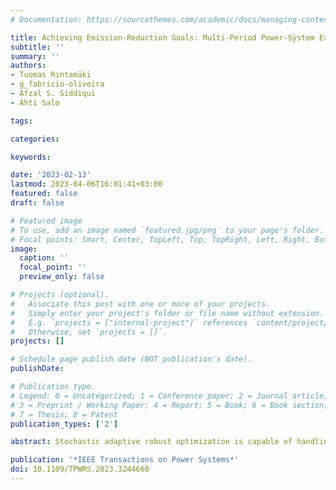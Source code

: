 ```yaml
---
# Documentation: https://sourcethemes.com/academic/docs/managing-content/

title: Achieving Emission-Reduction Goals: Multi-Period Power-System Expansion under Short-Term Operational Uncertainty
subtitle: ''
summary: ''
authors:
- Tuomas Rintamäki
- g_fabricio-oliveira
- Afzal S. Siddiqui
- Ahti Salo

tags: 

categories: 

keywords: 

date: '2023-02-13'
lastmod: 2023-04-06T16:01:41+03:00
featured: false
draft: false

# Featured image
# To use, add an image named `featured.jpg/png` to your page's folder.
# Focal points: Smart, Center, TopLeft, Top, TopRight, Left, Right, BottomLeft, Bottom, BottomRight.
image:
  caption: ''
  focal_point: ''
  preview_only: false

# Projects (optional).
#   Associate this post with one or more of your projects.
#   Simply enter your project's folder or file name without extension.
#   E.g. `projects = ["internal-project"]` references `content/project/deep-learning/index.md`.
#   Otherwise, set `projects = []`.
projects: []

# Schedule page publish date (NOT publication's date).
publishDate: 

# Publication type.
# Legend: 0 = Uncategorized; 1 = Conference paper; 2 = Journal article;
# 3 = Preprint / Working Paper; 4 = Report; 5 = Book; 6 = Book section;
# 7 = Thesis; 8 = Patent
publication_types: ['2']

abstract: Stochastic adaptive robust optimization is capable of handling short-term uncertainties in demand and variable renewable-energy sources that affect investment in generation and transmission capacity. We build on this setting by considering a multi-year investment horizon for finding the optimal plan for generation and transmission capacity expansion while reducing greenhouse gas emissions. In addition, we incorporate multiple hours in power-system operations to capture hydropower operations and flexibility requirements for utilizing variable renewable-energy sources such as wind and solar power. To improve the computational performance of existing exact methods for this problem, we employ Benders decomposition and solve a mixed-integer quadratic programming problem to avoid computationally expensive big-M linearizations. The results for a realistic case study for the Nordic and Baltic region indicate which investments in transmission, wind power, and flexible generation capacity are required for reducing greenhouse gas emissions. Through out-of-sample experiments, we show that the stochastic adaptive robust model leads to lower expected costs than a stochastic programming model under increasingly stringent environmental considerations.

publication: '*IEEE Transactions on Power Systems*'
doi: 10.1109/TPWRS.2023.3244668
---
```

